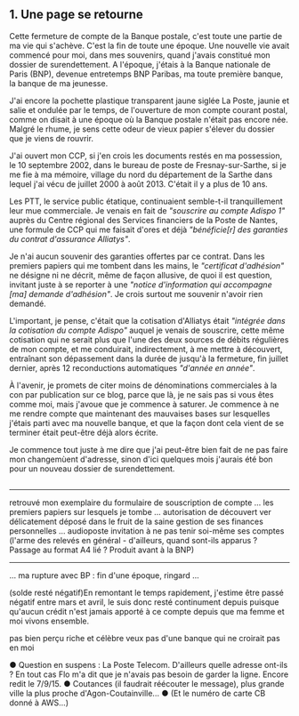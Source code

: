 ## 1. Une page se retourne

Cette fermeture de compte de la Banque postale, c'est toute une partie de ma vie qui s'achève. C'est la fin de toute une époque. Une nouvelle vie avait commencé pour moi, dans mes souvenirs, quand j'avais constitué mon dossier de surendettement. A l'époque, j'étais à la Banque nationale de Paris (BNP), devenue entretemps BNP Paribas, ma toute première banque, la banque de ma jeunesse.

J'ai encore la pochette plastique transparent jaune siglée La Poste, jaunie et salie et ondulée par le temps, de l'ouverture de mon compte courant postal, comme on disait à une époque où la Banque postale n'était pas encore née. Malgré le rhume, je sens cette odeur de vieux papier s'élever du dossier que je viens de rouvrir.

J'ai ouvert mon CCP, si j'en crois les documents restés en ma possession, le 10 septembre 2002, dans le bureau de poste de Fresnay-sur-Sarthe, si je me fie à ma mémoire, village du nord du département de la Sarthe dans lequel j'ai vécu de juillet 2000 à août 2013. C'était il y a plus de 10 ans.

Les PTT, le service public étatique, continuaient semble-t-il tranquillement leur mue commerciale. Je venais en fait de *"souscrire au compte Adispo 1"* auprès du Centre régional des Services financiers de la  Poste de Nantes, une formule de CCP qui me faisait d'ores et déjà *"bénéficie[r] des garanties du contrat d'assurance Alliatys"*.

Je n'ai aucun souvenir des garanties offertes par ce contrat. Dans les premiers papiers qui me tombent dans les mains, le *"certificat d'adhésion"* ne désigne ni ne décrit, même de façon allusive, de quoi il est question, invitant juste à se reporter à une *"notice d'information qui accompagne [ma] demande d'adhésion"*. Je crois surtout me souvenir n'avoir rien demandé.

L'important, je pense, c'était que la cotisation d'Alliatys était *"intégrée dans la cotisation du compte Adispo"* auquel je venais de souscrire, cette même cotisation qui ne serait plus que l'une des deux sources de débits régulières de mon compte, et me conduirait, indirectement, à me mettre à découvert, entraînant son dépassement dans la durée de jusqu'à la fermeture, fin juillet dernier, après 12 reconductions automatiques *"d'année en année"*.

À l'avenir, je promets de citer moins de dénominations commerciales à la con par publication sur ce blog, parce que là, je ne sais pas si vous êtes comme moi, mais j'avoue que je commence à saturer. Je commence à ne me rendre compte que maintenant des mauvaises bases sur lesquelles j'étais parti avec ma nouvelle banque, et que la façon dont cela vient de se terminer était peut-être déjà alors écrite.

Je commence tout juste à me dire que j'ai peut-être bien fait de ne pas faire mon changemùent d'adresse, sinon d'ici quelques mois j'aurais été bon pour un nouveau dossier de surendettement.

## 

***

retrouvé mon exemplaire du formulaire de souscription de compte ... les premiers papiers sur lesquels je tombe ... autorisation de découvert ver délicatement déposé dans le fruit de la saine gestion de ses finances personnelles ... audioposte invitation à ne pas tenir soi-même ses comptes (l'arme des relevés en général - d'ailleurs, quand sont-ils apparus ? Passage au format A4 lié ? Produit avant à la BNP)

***

... ma rupture avec BP : fin d'une époque, ringard ...

(solde resté négatif)En remontant le temps rapidement, j'estime être passé négatif entre mars et avril, le suis donc resté continument depuis puisque qu'aucun crédit n'est jamais apporté à ce compte depuis que ma femme et moi vivons ensemble. 

pas bien perçu riche et célèbre
veux pas d'une banque qui ne croirait pas en moi

● Question en suspens : La Poste Telecom. D'ailleurs quelle adresse ont-ils ? En tout cas Flo m'a dit que je n'avais pas besoin de garder la ligne. Encore redit le 7/9/15. ● Coutances (il faudrait réécouter le message), plus grande ville la plus proche d'Agon-Coutainville... ● (Et le numéro de carte CB donné à AWS...)
